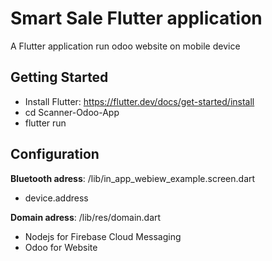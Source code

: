 # Smart Sale Flutter application

A Flutter application run odoo website on mobile device

## Getting Started

- Install Flutter: https://flutter.dev/docs/get-started/install
- cd Scanner-Odoo-App
- flutter run

## Configuration

**Bluetooth adress**: /lib/in_app_webiew_example.screen.dart

- device.address

**Domain adress**: /lib/res/domain.dart

- Nodejs for Firebase Cloud Messaging
- Odoo for Website




